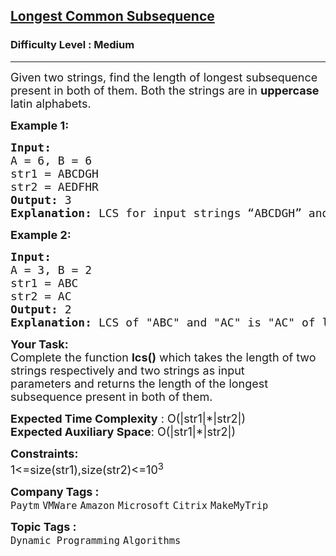 <h2><a href="https://www.geeksforgeeks.org/problems/longest-common-subsequence-1587115620/1?page=4&sortBy=submissions">Longest Common Subsequence</a></h2><h3>Difficulty Level : Medium</h3><hr><div class="problems_problem_content__Xm_eO"><p><span style="font-size: 18px;">Given two strings, find the length of longest subsequence present in both of them. Both the strings are in <strong>uppercase </strong>latin alphabets.</span></p>
<p><span style="font-size: 18px;"><strong>Example 1:</strong></span></p>
<pre><span style="font-size: 18px;"><strong>Input:
</strong>A = 6, B = 6
str1 = ABCDGH
str2 = AEDFHR
<strong>Output: </strong>3<strong>
Explanation: </strong>LCS for input strings “ABCDGH” and “AEDFHR” is “ADH” of length 3.</span>
</pre>
<p><span style="font-size: 18px;"><strong>Example 2:</strong></span></p>
<pre><span style="font-size: 18px;"><strong>Input:
</strong>A = 3, B = 2
str1 = ABC
str2 = AC
<strong>Output: </strong>2<strong>
Explanation: </strong>LCS of "ABC" and "AC" is "AC" of length 2.</span></pre>
<p><span style="font-size: 18px;"><strong>Your Task:</strong><br>Complete the function&nbsp;<strong>lcs()</strong>&nbsp;which takes the length of two strings respectively and two strings as input parameters&nbsp;and returns the&nbsp;length of the longest subsequence present in both of them. </span></p>
<p><span style="font-size: 18px;"><strong>Expected Time Complexity</strong> : O(|str1|*|str2|)<br><strong>Expected Auxiliary Space</strong>: O(|str1|*|str2|)</span></p>
<p><span style="font-size: 18px;"><strong>Constraints:</strong><br>1&lt;=size(str1),size(str2)&lt;=10<sup>3</sup></span></p></div><p><span style=font-size:18px><strong>Company Tags : </strong><br><code>Paytm</code>&nbsp;<code>VMWare</code>&nbsp;<code>Amazon</code>&nbsp;<code>Microsoft</code>&nbsp;<code>Citrix</code>&nbsp;<code>MakeMyTrip</code>&nbsp;<br><p><span style=font-size:18px><strong>Topic Tags : </strong><br><code>Dynamic Programming</code>&nbsp;<code>Algorithms</code>&nbsp;